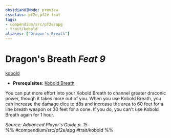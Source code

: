 ```yaml
---
obsidianUIMode: preview
cssclass: pf2e,pf2e-feat
tags:
- compendium/src/pf2e/apg
- trait/kobold
aliases: ["Dragon's Breath"]
---
```

# Dragon's Breath  *Feat 9*  
[kobold](kobold-b1.md "Kobold Ancestry & Heritage Trait")  

- **Prerequisites**: [Kobold Breath](kobold-breath-apg.md)

You can put more effort into your Kobold Breath to channel greater draconic power, though it takes more out of you. When you use Kobold Breath, you can increase the damage dice to d8s and increase the area to 60 feet for a line breath weapon or 30 feet for a cone. If you do, you can't use Kobold Breath again for 1 hour.

*Source: Advanced Player's Guide p. 15*  
%% #compendium/src/pf2e/apg #trait/kobold %%